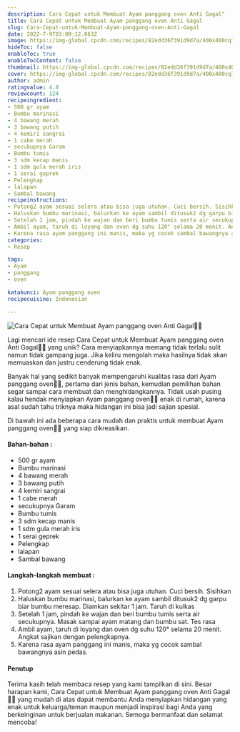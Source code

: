 ```yaml
---
description: Cara Cepat untuk Membuat Ayam panggang oven Anti Gagal"
title: Cara Cepat untuk Membuat Ayam panggang oven Anti Gagal
slug: Cara-Cepat-untuk-Membuat-Ayam-panggang-oven-Anti-Gagal
date: 2022-7-9T03:09:12.063Z
image: https://img-global.cpcdn.com/recipes/82edd36f391d9d7a/400x400cq70/photo.jpg
hideToc: false
enableToc: true
enableTocContent: false
thumbnail: https://img-global.cpcdn.com/recipes/82edd36f391d9d7a/400x400cq70/photo.jpg
cover: https://img-global.cpcdn.com/recipes/82edd36f391d9d7a/400x400cq70/photo.jpg
author: admin
ratingvalue: 4.8
reviewcount: 124
recipeingredient:
- 500 gr ayam
- Bumbu marinasi
- 4 bawang merah
- 3 bawang putih
- 4 kemiri sangrai
- 1 cabe merah
- secukupnya Garam
- Bumbu tumis
- 3 sdm kecap manis
- 1 sdm gula merah iris
- 1 serai geprek
- Pelengkap
- lalapan
- Sambal bawang
recipeinstructions:
- Potong2 ayam sesuai selera atau bisa juga utuhan. Cuci bersih. Sisihkan
- Haluskan bumbu marinasi, balurkan ke ayam sambil ditusuk2 dg garpu biar bumbu meresap. Diamkan sekitar 1 jam. Taruh di kulkas
- Setelah 1 jam, pindah ke wajan dan beri bumbu tumis serta air secukupnya. Masak sampai ayam matang dan bumbu sat. Tes rasa
- Ambil ayam, taruh di loyang dan oven dg suhu 120° selama 20 menit. Angkat sajikan dengan pelengkapnya.
- Karena rasa ayam panggang ini manis, maka yg cocok sambal bawangnya asin pedas.
categories:
- Resep

tags:
- Ayam
- panggang
- oven

katakunci: Ayam panggang oven
recipecuisine: Indonesian

---
```


![Cara Cepat untuk Membuat Ayam panggang oven Anti Gagal👩‍🍳](https://img-global.cpcdn.com/recipes/82edd36f391d9d7a/400x400cq70/photo.jpg)

Lagi mencari ide resep Cara Cepat untuk Membuat Ayam panggang oven Anti Gagal👩‍🍳 yang unik? Cara menyiapkannya memang tidak terlalu sulit namun tidak gampang juga. Jika keliru mengolah maka hasilnya tidak akan memuaskan dan justru cenderung tidak enak.

Banyak hal yang sedikit banyak mempengaruhi kualitas rasa dari Ayam panggang oven👩‍🍳, pertama dari jenis bahan, kemudian pemilihan bahan segar sampai cara membuat dan menghidangkannya. Tidak usah pusing kalau hendak menyiapkan Ayam panggang oven👩‍🍳 enak di rumah, karena asal sudah tahu triknya maka hidangan ini bisa jadi sajian spesial.

Di bawah ini ada beberapa cara mudah dan praktis untuk membuat Ayam panggang oven👩‍🍳 yang siap dikreasikan.

<!--inarticleads1-->

#### Bahan-bahan :

- 500 gr ayam
- Bumbu marinasi
- 4 bawang merah
- 3 bawang putih
- 4 kemiri sangrai
- 1 cabe merah
- secukupnya Garam
- Bumbu tumis
- 3 sdm kecap manis
- 1 sdm gula merah iris
- 1 serai geprek
- Pelengkap
- lalapan
- Sambal bawang

<!--inarticleads2-->

#### Langkah-langkah membuat :

1. Potong2 ayam sesuai selera atau bisa juga utuhan. Cuci bersih. Sisihkan
1. Haluskan bumbu marinasi, balurkan ke ayam sambil ditusuk2 dg garpu biar bumbu meresap. Diamkan sekitar 1 jam. Taruh di kulkas
1. Setelah 1 jam, pindah ke wajan dan beri bumbu tumis serta air secukupnya. Masak sampai ayam matang dan bumbu sat. Tes rasa
1. Ambil ayam, taruh di loyang dan oven dg suhu 120° selama 20 menit. Angkat sajikan dengan pelengkapnya.
1. Karena rasa ayam panggang ini manis, maka yg cocok sambal bawangnya asin pedas.

#### Penutup

Terima kasih telah membaca resep yang kami tampilkan di sini. Besar harapan kami, Cara Cepat untuk Membuat Ayam panggang oven Anti Gagal👩‍🍳 yang mudah di atas dapat membantu Anda menyiapkan hidangan yang enak untuk keluarga/teman maupun menjadi inspirasi bagi Anda yang berkeinginan untuk berjualan makanan. Semoga bermanfaat dan selamat mencoba!